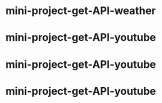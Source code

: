 # mini-project-get-API-weather
# mini-project-get-API-youtube
# mini-project-get-API-youtube
# mini-project-get-API-youtube
